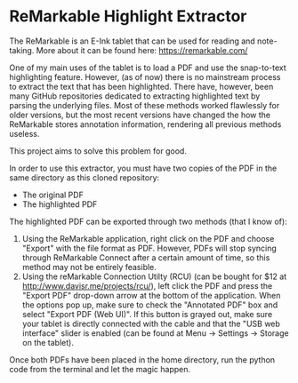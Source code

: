 # ReMarkable Highlight Extractor

The ReMarkable is an E-Ink tablet that can be used for reading and note-taking. More about it can be found here: https://remarkable.com/

One of my main uses of the tablet is to load a PDF and use the snap-to-text highlighting feature. However, (as of now) there is no mainstream process to extract the text that has been highlighted. There have, however, been many GitHub repositories dedicated to extracting highlighted text by parsing the underlying files. 
Most of these methods worked flawlessly for older versions, but the most recent versions have changed the how the ReMarkable stores annotation information, rendering all previous methods useless.

This project aims to solve this problem for good.

In order to use this extractor, you must have two copies of the PDF in the same directory as this cloned repository:
- The original PDF
- The highlighted PDF

The highlighted PDF can be exported through two methods (that I know of):
1. Using the ReMarkable application, right click on the PDF and choose "Export" with the file format as PDF. However, PDFs will stop syncing through ReMarkable Connect after a certain amount of time, so this method may not be entirely feasible.
2. Using the reMarkable Connection Utilty (RCU) (can be bought for $12 at http://www.davisr.me/projects/rcu/), left click the PDF and press the "Export PDF" drop-down arrow at the bottom of the application. When the options pop up, make sure to check the "Annotated PDF" box and select "Export PDF (Web UI)". If this button is grayed out, make sure your tablet is directly connected with the cable and that the "USB web interface" slider is enabled (can be found at Menu -> Settings -> Storage on the tablet).

Once both PDFs have been placed in the home directory, run the python code from the terminal and let the magic happen.
